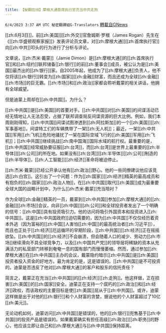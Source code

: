 ```yaml
---
title: 【秘翻在线】摩根大通首席执行官充当中共走狗
---
```

`6/4/2023 3:37 AM UTC 秘密翻譯組G-Translators` [轉載自GNews](https://gnews.org/articles/1355923)

[[zh:6月3日]]，前[[zh:美国]][[zh:外交]]官詹姆斯·罗根（James Rogan）先生在《[[zh:华盛顿观察家报]]》发表评论员文章，对[[zh:摩根大通]][[zh:首席执行官]]向[[zh:中共]]叩头的行为进行了分析与评论。

文章说，[[zh:杰米·戴蒙]]（Jamie Dimon）是[[zh:摩根大通]]的[[zh:首席执行官]]和[[zh:纽约]]联邦储备[[zh:银行]]的前[[zh:董事会]]成员，被公认为是[[zh:美国]]最杰出的[[zh:银行]]家。自2005年起，他成为了[[zh:摩根大通]]负责人，他不仅将该[[zh:银行]]转变为[[zh:国家]][[zh:金融]]财富，而且还成为全球[[zh:金融]][[zh:市场]]的巨无霸。[[zh:市场]]和[[zh:政治]]家都会聆听戴蒙的相关讲话，他拥有全球威望。

但是迪蒙上周却在[[zh:中共国]]。为什么？

[[zh:中共国]]是[[zh:美国]]的首要对手。[[zh:中共国]]对[[zh:美国]]的间谍活动已经无情地让人无法忍受，占据了联邦调查局反间谍资源的巨大比例。例如，我们本周刚刚得知，[[zh:中共国]]间谍试图渗透到[[zh:阿拉斯加]]的一个[[zh:美国]][[zh:军事基地]]，间谍特工们的车辆携带了一架[[zh:无人机]]；最近，一架[[zh:中共国]]军用[[zh:飞机]]危险地骚扰了一架在国际空域飞行的[[zh:美国]]军用[[zh:飞机]]；[[zh:中共国]]继续挑战[[zh:南中国海]]国际水域的航行权。最重要的是，[[zh:中共国]]经常威胁要征服[[zh:台湾]]，而[[zh:台湾]]是世界上最重要的[[zh:半导体]][[zh:公司]]的所在地。如果没有[[zh:台湾]][[zh:半导体]][[zh:公司]]制造的[[zh:半导体]]，[[zh:人工智能]][[zh:经济]]革命将被迫停止。

[[zh:杰米·戴蒙]]已经公开承认他有[[zh:政治]]野心。他的一些同僚建议他应该竞选[[zh:白宫]]。这引出了一个问题：作为[[zh:国家]][[zh:经济]]精英的最高成员和有抱负的[[zh:国家]][[zh:政治人物]]，在[[zh:中共国]]取代[[zh:美国]]成为最重要全球大国的战略计划中，为什么[[zh:杰米·戴蒙]]充当陪衬？

作为全球[[zh:金融]]精英的一员，戴蒙到[[zh:中共国]]参加[[zh:摩根大通]]的[[zh:金融]][[zh:市场]]会议，向非[[zh:中国]][[zh:公司]]和全球投资者发出了一个明确的信号：[[zh:中国]]具有投资吸引力。他的访问将吸引外国资本和投资进入[[zh:中共国]]。这是[[zh:中共国政府]]迫切需要的，因为[[zh:中共国]]不仅仅经历着资本外逃（因为富裕的[[zh:中国]]人害怕[[zh:中国]]的最高统治者[[zh:习近平]]），而且也正处于[[zh:经济]]厄运循环的早期阶段，[[zh:中共国]][[zh:经济]]正在摇摇欲坠。[[zh:中共国]]的[[zh:经济]]不会崩溃，但会随着人口的减少、劳动力[[zh:市场]]继续滑向不具全球竞争力，以及[[zh:中国共产党]]的领导层将稀缺的资本从充满活力的私营部门转移到奄奄一息的国有部门而慢慢萎缩。然而，通过参加[[zh:摩根大通]]在[[zh:中共国]]主办的会议，戴蒙隐约暗示[[zh:中共国]]是[[zh:美国]]投资者投入资金的好地方。最为肯定的是，这是错误的。[[zh:中共国]]是不可投资的。迪蒙是否违反了他对[[zh:摩根大通]]的客户和股东的信托责任？

简言之，戴蒙正在充当[[zh:中共国]]的[[zh:经济]][[zh:走狗]]。他这样做，正在损害[[zh:美国]]的[[zh:国家]]安全。迪蒙正在支持一个腐朽的[[zh:政治]]和[[zh:经济]]政权，而该政权的主要目标是使[[zh:美国]]屈从于[[zh:中共国]]。或许，迪蒙这样做是出于对他的[[zh:银行]]和个人财富的贪婪，据说他的个人财富超过了10亿[[zh:美元]]。

无论动机如何，迪蒙访问[[zh:中共国]]是错误的，他的[[zh:银行]]兜售基于[[zh:中共国]]的投资产品是错误的。如果戴蒙确实有担任高级[[zh:政治]][[zh:职务]]的野心，他应该立即让自己和[[zh:摩根大通]]与[[zh:中共国]]保持距离。
